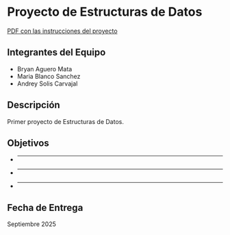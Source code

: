 # Proyecto de Estructuras de Datos
[PDF con las instrucciones del proyecto](./proyecto%201%20(Hospital%20Veterinario)%20(15-08-24)%20.pdf)
## Integrantes del Equipo
- Bryan Aguero Mata    
- Maria Blanco Sanchez   
- Andrey Solis Carvajal

## Descripción
Primer proyecto de Estructuras de Datos. 

## Objetivos
- ****
- ****
- ****

## Fecha de Entrega
Septiembre 2025
